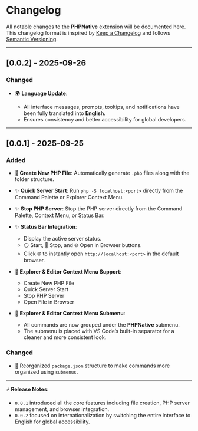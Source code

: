 # Changelog

All notable changes to the **PHPNative** extension will be documented here.
This changelog format is inspired by [Keep a Changelog](https://keepachangelog.com/) and follows [Semantic Versioning](https://semver.org/).

---

## [0.0.2] - 2025-09-26

### Changed

* 🌍 **Language Update**:

  * All interface messages, prompts, tooltips, and notifications have been fully translated into **English**.
  * Ensures consistency and better accessibility for global developers.

---

## [0.0.1] - 2025-09-25

### Added

* 🚀 **Create New PHP File**: Automatically generate `.php` files along with the folder structure.
* ✨ **Quick Server Start**: Run `php -S localhost:<port>` directly from the Command Palette or Explorer Context Menu.
* ✨ **Stop PHP Server**: Stop the PHP server directly from the Command Palette, Context Menu, or Status Bar.
* ✨ **Status Bar Integration**:

  * Display the active server status.
  * ⚪ Start, 🔴 Stop, and 🌐 Open in Browser buttons.
  * Click 🌐 to instantly open `http://localhost:<port>` in the default browser.
* 📂 **Explorer & Editor Context Menu Support**:

  * Create New PHP File
  * Quick Server Start
  * Stop PHP Server
  * Open File in Browser
* 📂 **Explorer & Editor Context Menu Submenu**:

  * All commands are now grouped under the **PHPNative** submenu.
  * The submenu is placed with VS Code’s built-in separator for a cleaner and more consistent look.

### Changed

* 🔧 Reorganized `package.json` structure to make commands more organized using `submenus`.

---

⚡ **Release Notes**:

* `0.0.1` introduced all the core features including file creation, PHP server management, and browser integration.
* `0.0.2` focused on internationalization by switching the entire interface to English for global accessibility.